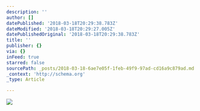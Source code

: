 ```yaml
---
description: ''
author: []
datePublished: '2018-03-18T20:29:38.783Z'
dateModified: '2018-03-18T20:29:27.005Z'
datePublishedOriginal: '2018-03-18T20:29:38.783Z'
title: ''
publisher: {}
via: {}
inFeed: true
starred: false
sourcePath: _posts/2018-03-18-6ae7e05f-1feb-49f9-97ad-cd16a9c879ad.md
_context: 'http://schema.org'
_type: Article

---
```

![](https://the-grid-user-content.s3-us-west-2.amazonaws.com/3aaa439e-2fcf-4f55-b3ca-194db0eeb119.png)
